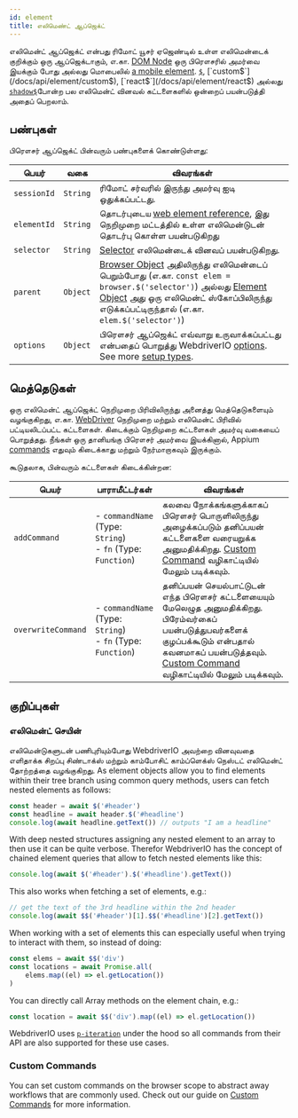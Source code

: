 ```yaml
---
id: element
title: எலிமெண்ட் ஆப்ஜெக்ட்
---
```


எலிமென்ட் ஆப்ஜெக்ட் என்பது ரிமோட் யூசர் ஏஜெண்டில் உள்ள எலிமென்டைக் குறிக்கும் ஒரு ஆப்ஜெக்டாகும், எ.கா. [DOM Node](https://developer.mozilla.org/en-US/docs/Web/API/Element) ஒரு பிரௌசரில் அமர்வை இயக்கும் போது அல்லது மொபைலில் [a mobile element](https://developer.apple.com/documentation/swift/sequence/element). [`$`](/docs/api/element/$), [`custom$`](/docs/api/element/custom$), [`react$`](/docs/api/element/react$) அல்லது [`shadow$`](/docs/api/element/shadow$)போன்ற பல எலிமென்ட் வினவல் கட்டளைகளில் ஒன்றைப் பயன்படுத்தி அதைப் பெறலாம்.

## பண்புகள்

பிரௌசர் ஆப்ஜெக்ட் பின்வரும் பண்புகளைக் கொண்டுள்ளது:

| பெயர்       | வகை      | விவரங்கள்                                                                                                                                                                                                                                            |
| ----------- | -------- | ---------------------------------------------------------------------------------------------------------------------------------------------------------------------------------------------------------------------------------------------------- |
| `sessionId` | `String` | ரிமோட் சர்வரில் இருந்து அமர்வு ஐடி ஒதுக்கப்பட்டது.                                                                                                                                                                                                   |
| `elementId` | `String` | தொடர்புடைய [web element reference](https://w3c.github.io/webdriver/#elements), இது நெறிமுறை மட்டத்தில் உள்ள எலிமென்டுடன் தொடர்பு கொள்ள பயன்படுகிறது                                                                                                  |
| `selector`  | `String` | [Selector](/docs/selectors) எலிமென்டைக் வினவப் பயன்படுகிறது.                                                                                                                                                                                         |
| `parent`    | `Object` | [Browser Object](/docs/api/browser) அதிலிருந்து எலிமென்டைப் பெறும்போது (எ.கா. `const elem = browser.$('selector')`) அல்லது [Element Object](/docs/api/element) அது ஒரு எலிமென்ட் ஸ்கோப்பிலிருந்து எடுக்கப்பட்டிருந்தால் (எ.கா. `elem.$('selector')`) |
| `options`   | `Object` | பிரௌசர் ஆப்ஜெக்ட் எவ்வாறு உருவாக்கப்பட்டது என்பதைப் பொறுத்து WebdriverIO [options](/docs/configuration). See more [setup types](/docs/setuptypes).                                                                                                   |

## மெத்தெடுகள்

ஒரு எலிமென்ட் ஆப்ஜெக்ட் நெறிமுறை பிரிவிலிருந்து அனைத்து மெத்தெடுகளையும் வழங்குகிறது, எ.கா. [WebDriver](/docs/api/webdriver) நெறிமுறை மற்றும் எலிமென்ட் பிரிவில் பட்டியலிடப்பட்ட கட்டளைகள். கிடைக்கும் நெறிமுறை கட்டளைகள் அமர்வு வகையைப் பொறுத்தது. நீங்கள் ஒரு தானியங்கு பிரௌசர் அமர்வை இயக்கினால், Appium [commands](/docs/api/appium) எதுவும் கிடைக்காது மற்றும் நேர்மாறாகவும் இருக்கும்.

கூடுதலாக, பின்வரும் கட்டளைகள் கிடைக்கின்றன:

| பெயர்              | பாராமீட்டர்கள்                                                        | விவரங்கள்                                                                                                                                                                                                                                                         |
| ------------------ | --------------------------------------------------------------------- | ----------------------------------------------------------------------------------------------------------------------------------------------------------------------------------------------------------------------------------------------------------------- |
| `addCommand`       | - `commandName` (Type: `String`)<br />- `fn` (Type: `Function`) | கலவை நோக்கங்களுக்காகப் பிரௌசர் பொருளிலிருந்து அழைக்கப்படும் தனிப்பயன் கட்டளைகளை வரையறுக்க அனுமதிக்கிறது. [Custom Command](/docs/customcommands) வழிகாட்டியில் மேலும் படிக்கவும்.                                                                                  |
| `overwriteCommand` | - `commandName` (Type: `String`)<br />- `fn` (Type: `Function`) | தனிப்பயன் செயல்பாட்டுடன் எந்த பிரௌசர் கட்டளையையும் மேலெழுத அனுமதிக்கிறது. பிரேம்வர்கைப் பயன்படுத்துபவர்களைக் குழப்பக்கூடும் என்பதால் கவனமாகப் பயன்படுத்தவும். [Custom Command](/docs/customcommands#overwriting-native-commands) வழிகாட்டியில் மேலும் படிக்கவும். |

## குறிப்புகள்

### எலிமென்ட் செயின்

எலிமென்டுகளுடன் பணிபுரியும்போது WebdriverIO அவற்றை வினவுவதை எளிதாக்க சிறப்பு சிண்டாக்ஸ் மற்றும் காம்போசிட் காம்ப்ளெக்ஸ் நெஸ்டட் எலிமென்ட் தோற்றத்தை வழங்குகிறது. As element objects allow you to find elements within their tree branch using common query methods, users can fetch nested elements as follows:

```js
const header = await $('#header')
const headline = await header.$('#headline')
console.log(await headline.getText()) // outputs "I am a headline"
```

With deep nested structures assigning any nested element to an array to then use it can be quite verbose. Therefor WebdriverIO has the concept of chained element queries that allow to fetch nested elements like this:

```js
console.log(await $('#header').$('#headline').getText())
```

This also works when fetching a set of elements, e.g.:

```js
// get the text of the 3rd headline within the 2nd header
console.log(await $$('#header')[1].$$('#headline')[2].getText())
```

When working with a set of elements this can especially useful when trying to interact with them, so instead of doing:

```js
const elems = await $$('div')
const locations = await Promise.all(
    elems.map((el) => el.getLocation())
)
```

You can directly call Array methods on the element chain, e.g.:

```js
const location = await $$('div').map((el) => el.getLocation())
```

WebdriverIO uses [`p-iteration`](https://www.npmjs.com/package/p-iteration#api) under the hood so all commands from their API are also supported for these use cases.

### Custom Commands

You can set custom commands on the browser scope to abstract away workflows that are commonly used. Check out our guide on [Custom Commands](/docs/customcommands#adding-custom-commands) for more information.
